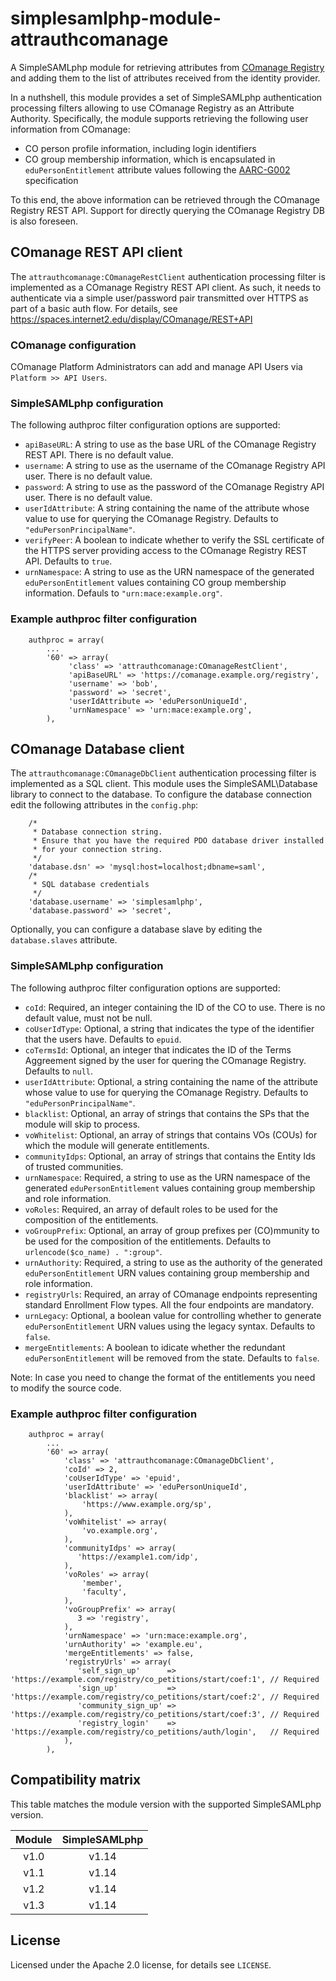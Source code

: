 # simplesamlphp-module-attrauthcomanage
A SimpleSAMLphp module for retrieving attributes from [COmanage Registry](https://spaces.internet2.edu/display/COmanage/Home) and adding them to the list of attributes received from the identity provider.

In a nuthshell, this module provides a set of SimpleSAMLphp authentication processing filters allowing to use COmanage Registry as an Attribute Authority. Specifically, the module supports retrieving the following user information from COmanage:
  * CO person profile information, including login identifiers
  * CO group membership information, which is encapsulated in `eduPersonEntitlement` attribute values following the [AARC-G002](https://aarc-community.org/guidelines/aarc-g002/) specification

To this end, the above information can be retrieved through the COmanage Registry REST API. Support for directly querying the COmanage Registry DB is also foreseen.

## COmanage REST API client
The `attrauthcomanage:COmanageRestClient` authentication processing filter is implemented as a COmanage Registry REST API client. As such, it needs to authenticate via a simple user/password pair transmitted over HTTPS as part of a basic auth flow. For details, see https://spaces.internet2.edu/display/COmanage/REST+API

### COmanage configuration
COmanage Platform Administrators can add and manage API Users via `Platform >> API Users`.

### SimpleSAMLphp configuration
The following authproc filter configuration options are supported:
  * `apiBaseURL`: A string to use as the base URL of the COmanage Registry REST API. There is no default value.
  * `username`: A string to use as the username of the COmanage Registry API user. There is no default value.
  * `password`: A string to use as the password of the COmanage Registry API user. There is no default value.
  * `userIdAttribute`: A string containing the name of the attribute whose value to use for querying the COmanage Registry. Defaults to `"eduPersonPrincipalName"`.
  * `verifyPeer`: A boolean to indicate whether to verify the SSL certificate of the HTTPS server providing access to the COmanage Registry REST API. Defaults to `true`.
  * `urnNamespace`: A string to use as the URN namespace of the generated `eduPersonEntitlement` values containing CO group membership information. Defauls to `"urn:mace:example.org"`.

### Example authproc filter configuration
```
    authproc = array(
        ...
        '60' => array(
             'class' => 'attrauthcomanage:COmanageRestClient',
             'apiBaseURL' => 'https://comanage.example.org/registry',
             'username' => 'bob',
             'password' => 'secret',
             'userIdAttribute => 'eduPersonUniqueId',
             'urnNamespace' => 'urn:mace:example.org',
        ),
```

## COmanage Database client
The `attrauthcomanage:COmanageDbClient` authentication processing filter is implemented as a SQL client. This module uses the SimpleSAML\Database library to connect to the database. To configure the database connection edit the following attributes in the `config.php`:

```
    /*
     * Database connection string.
     * Ensure that you have the required PDO database driver installed
     * for your connection string.
     */
    'database.dsn' => 'mysql:host=localhost;dbname=saml',
    /*
     * SQL database credentials
     */
    'database.username' => 'simplesamlphp',
    'database.password' => 'secret',
```

Optionally, you can configure a database slave by editing the `database.slaves` attribute.

### SimpleSAMLphp configuration
The following authproc filter configuration options are supported:
  * `coId`: Required, an integer containing the ID of the CO to use. There is no default value, must not be null.
  * `coUserIdType`: Optional, a string that indicates the type of the identifier that the users have. Defaults to `epuid`.
  * `coTermsId`: Optional, an integer that indicates the ID of the Terms Aggreement signed by the user for quering the COmanage Registry. Defaults to `null`.
  * `userIdAttribute`: Optional, a string containing the name of the attribute whose value to use for querying the COmanage Registry. Defaults to `"eduPersonPrincipalName"`.
  * `blacklist`: Optional, an array of strings that contains the SPs that the module will skip to process.
  * `voWhitelist`: Optional, an array of strings that contains VOs (COUs) for which the module will generate entitlements.
  * `communityIdps`: Optional, an array of strings that contains the Entity Ids of trusted communities.
  * `urnNamespace`: Required, a string to use as the URN namespace of the generated `eduPersonEntitlement` values containing group membership and role information.
  * `voRoles`: Required, an array of default roles to be used for the composition of the entitlements.
  * `voGroupPrefix`: Optional, an array of group prefixes per (CO)mmunity to be used for the composition of the entitlements. Defaults to `urlencode($co_name) . ":group"`.
  * `urnAuthority`: Required, a string to use as the authority of the generated `eduPersonEntitlement` URN values containing group membership and role information.
  * `registryUrls`: Required, an array of COmanage endpoints representing standard Enrollment Flow types. All the four endpoints are mandatory.
  * `urnLegacy`: Optional, a boolean value for controlling whether to generate `eduPersonEntitlement` URN values using the legacy syntax. Defaults to `false`.
  * `mergeEntitlements`: A boolean to idicate whether the redundant `eduPersonEntitlement` will be removed from the state. Defaults to `false`.

Note: In case you need to change the format of the entitlements you need to modify the source code.

### Example authproc filter configuration
```
    authproc = array(
        ...
        '60' => array(
            'class' => 'attrauthcomanage:COmanageDbClient',
            'coId' => 2,
            'coUserIdType' => 'epuid',
            'userIdAttribute' => 'eduPersonUniqueId',
            'blacklist' => array(
                'https://www.example.org/sp',
            ),
            'voWhitelist' => array(
                'vo.example.org',
            ),
            'communityIdps' => array(
               'https://example1.com/idp',
            ),
            'voRoles' => array(
                'member',
                'faculty',
            ),
            'voGroupPrefix' => array(
               3 => 'registry',
            ),
            'urnNamespace' => 'urn:mace:example.org',
            'urnAuthority' => 'example.eu',
            'mergeEntitlements' => false,
            'registryUrls' => array(
               'self_sign_up'      => 'https://example.com/registry/co_petitions/start/coef:1', // Required
               'sign_up'           => 'https://example.com/registry/co_petitions/start/coef:2', // Required
               'community_sign_up' => 'https://example.com/registry/co_petitions/start/coef:3', // Required
               'registry_login'    => 'https://example.com/registry/co_petitions/auth/login',   // Required
            ),
        ),
```

## Compatibility matrix

This table matches the module version with the supported SimpleSAMLphp version.

| Module |  SimpleSAMLphp |
|:------:|:--------------:|
| v1.0   | v1.14          |
| v1.1   | v1.14          |
| v1.2   | v1.14          |
| v1.3   | v1.14          |

## License
Licensed under the Apache 2.0 license, for details see `LICENSE`.
